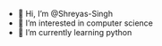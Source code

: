 - 👋 Hi, I’m @Shreyas-Singh
- 👀 I’m interested in computer science 
- 🌱 I’m currently learning python 

<!---
Shreyas-Singh2007/Shreyas-Singh2007 is a ✨ special ✨ repository because its `README.md` (this file) appears on your GitHub profile.
You can click the Preview link to take a look at your changes.
--->
